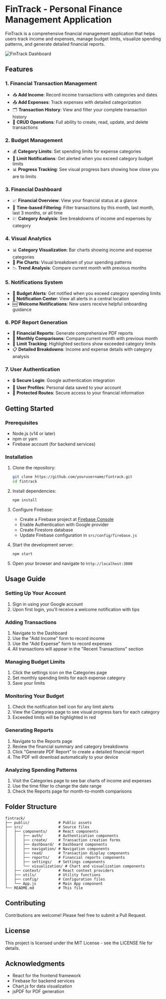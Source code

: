 # FinTrack - Personal Finance Management Application

FinTrack is a comprehensive financial management application that helps users track income and expenses, manage budget limits, visualize spending patterns, and generate detailed financial reports.

![FinTrack Dashboard](https://via.placeholder.com/800x400?text=FinTrack+Dashboard)

## Features

### 1. Financial Transaction Management

- 📥 **Add Income**: Record income transactions with categories and dates
- 📤 **Add Expenses**: Track expenses with detailed categorization
- 🗂️ **Transaction History**: View and filter your complete transaction history
- 🧹 **CRUD Operations**: Full ability to create, read, update, and delete transactions

### 2. Budget Management

- 💰 **Category Limits**: Set spending limits for expense categories
- 🔔 **Limit Notifications**: Get alerted when you exceed category budget limits
- 📊 **Progress Tracking**: See visual progress bars showing how close you are to limits

### 3. Financial Dashboard

- 📈 **Financial Overview**: View your financial status at a glance
- 📅 **Time-based Filtering**: Filter transactions by this month, last month, last 3 months, or all time
- 💹 **Category Analysis**: See breakdowns of income and expenses by category

### 4. Visual Analytics

- 📊 **Category Visualization**: Bar charts showing income and expense categories
- 🥧 **Pie Charts**: Visual breakdown of your spending patterns
- 📉 **Trend Analysis**: Compare current month with previous months

### 5. Notifications System

- 🚨 **Budget Alerts**: Get notified when you exceed category spending limits
- 🔔 **Notification Center**: View all alerts in a central location
- 🆕 **Welcome Notifications**: New users receive helpful onboarding guidance

### 6. PDF Report Generation

- 📑 **Financial Reports**: Generate comprehensive PDF reports
- 📆 **Monthly Comparisons**: Compare current month with previous month
- 🎯 **Limit Tracking**: Highlighted sections show exceeded category limits
- 📋 **Detailed Breakdowns**: Income and expense details with category analysis

### 7. User Authentication

- 🔒 **Secure Login**: Google authentication integration
- 👤 **User Profiles**: Personal data saved to your account
- 🔐 **Protected Routes**: Secure access to your financial information

## Getting Started

### Prerequisites

- Node.js (v14 or later)
- npm or yarn
- Firebase account (for backend services)

### Installation

1. Clone the repository:

   ```bash
   git clone https://github.com/yourusername/fintrack.git
   cd fintrack
   ```

2. Install dependencies:

   ```bash
   npm install
   ```

3. Configure Firebase:

   - Create a Firebase project at [Firebase Console](https://console.firebase.google.com/)
   - Enable Authentication with Google provider
   - Create Firestore database
   - Update Firebase configuration in `src/config/firebase.js`

4. Start the development server:

   ```bash
   npm start
   ```

5. Open your browser and navigate to `http://localhost:3000`

## Usage Guide

### Setting Up Your Account

1. Sign in using your Google account
2. Upon first login, you'll receive a welcome notification with tips

### Adding Transactions

1. Navigate to the Dashboard
2. Use the "Add Income" form to record income
3. Use the "Add Expense" form to record expenses
4. All transactions will appear in the "Recent Transactions" section

### Managing Budget Limits

1. Click the settings icon on the Categories page
2. Set monthly spending limits for each expense category
3. Save your limits

### Monitoring Your Budget

1. Check the notification bell icon for any limit alerts
2. View the Categories page to see visual progress bars for each category
3. Exceeded limits will be highlighted in red

### Generating Reports

1. Navigate to the Reports page
2. Review the financial summary and category breakdowns
3. Click "Generate PDF Report" to create a detailed financial report
4. The PDF will download automatically to your device

### Analyzing Spending Patterns

1. Visit the Categories page to see bar charts of income and expenses
2. Use the time filter to change the date range
3. Check the Reports page for month-to-month comparisons

## Folder Structure

```
fintrack/
├── public/             # Public assets
├── src/                # Source files
│   ├── components/     # React components
│   │   ├── auth/       # Authentication components
│   │   ├── create/     # Transaction creation forms
│   │   ├── dashboard/  # Dashboard components
│   │   ├── navigation/ # Navigation components
│   │   ├── read/       # Transaction display components
│   │   ├── reports/    # Financial reports components
│   │   ├── settings/   # Settings components
│   │   └── visualization/ # Chart and visualization components
│   ├── context/        # React context providers
│   ├── utils/          # Utility functions
│   ├── config/         # Configuration files
│   └── App.js          # Main App component
└── README.md           # This file
```

## Contributing

Contributions are welcome! Please feel free to submit a Pull Request.

## License

This project is licensed under the MIT License - see the LICENSE file for details.

## Acknowledgments

- React for the frontend framework
- Firebase for backend services
- Chart.js for data visualization
- jsPDF for PDF generation
